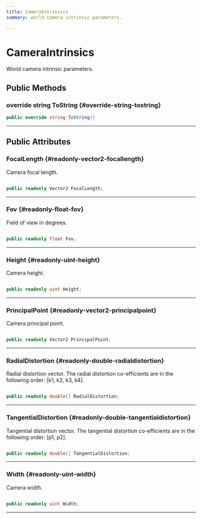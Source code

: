 ```yaml
---
title: CameraIntrinsics
summary: world camera intrinsic parameters. 

---
```


# CameraIntrinsics




World camera intrinsic parameters.   





## Public Methods

### override string ToString {#override-string-tostring}

```csharp
public override string ToString()
```






-----------

## Public Attributes

### FocalLength {#readonly-vector2-focallength}

Camera focal length. 

```csharp

public readonly Vector2 FocalLength;

```






-----------

### Fov {#readonly-float-fov}

Field of view in degrees. 

```csharp

public readonly float Fov;

```






-----------

### Height {#readonly-uint-height}

Camera height. 

```csharp

public readonly uint Height;

```






-----------

### PrincipalPoint {#readonly-vector2-principalpoint}

Camera principal point. 

```csharp

public readonly Vector2 PrincipalPoint;

```






-----------

### RadialDistortion {#readonly-double-radialdistortion}

Radial distortion vector. The radial distortion co-efficients are in the following order: [k1, k2, k3, k4]. 

```csharp

public readonly double[] RadialDistortion;

```






-----------

### TangentialDistortion {#readonly-double-tangentialdistortion}

Tangential distortion vector. The tangential distortion co-efficients are in the following order: [p1, p2]. 

```csharp

public readonly double[] TangentialDistortion;

```






-----------

### Width {#readonly-uint-width}

Camera width. 

```csharp

public readonly uint Width;

```






-----------


